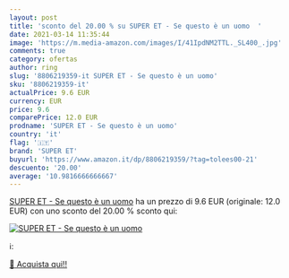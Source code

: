 ```yaml
---
layout: post
title: 'sconto del 20.00 % su SUPER ET - Se questo è un uomo  '
date: 2021-03-14 11:35:44
image: 'https://m.media-amazon.com/images/I/41IpdNM2TTL._SL400_.jpg'
comments: true
category: ofertas
author: ring
slug: '8806219359-it SUPER ET - Se questo è un uomo'
sku: '8806219359-it'
actualPrice: 9.6 EUR
currency: EUR
price: 9.6
comparePrice: 12.0 EUR
prodname: 'SUPER ET - Se questo è un uomo'
country: 'it'
flag: '🇮🇹'
brand: 'SUPER ET'
buyurl: 'https://www.amazon.it/dp/8806219359/?tag=tolees00-21'
descuento: '20.00'
average: '10.9816666666667'
---
```


[SUPER ET - Se questo è un uomo](https://www.amazon.it/dp/8806219359/?tag=tolees00-21) ha un prezzo di 9.6 EUR (originale: 12.0 EUR) con uno sconto del 20.00 % sconto qui:

[![SUPER ET - Se questo è un uomo](https://m.media-amazon.com/images/I/41IpdNM2TTL._SL400_.jpg)](https://www.amazon.it/dp/8806219359/?tag=tolees00-21)

ℹ️:


[🛒 Acquista qui!!](https://www.amazon.it/dp/8806219359/?tag=tolees00-21)
